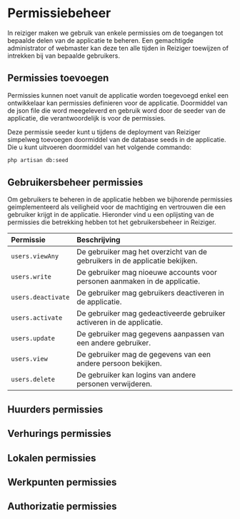 # Permissiebeheer 

In reiziger maken we gebruik van enkele permissies om de toegangen tot bepaalde delen van de applicatie te beheren.
Een gemachtigde administrator of webmaster kan deze ten alle tijden in Reiziger toewijzen of intrekken bij van bepaalde gebruikers. 

## Permissies toevoegen

Permissies kunnen noet vanuit de applicatie worden toegevoegd enkel een ontwikkelaar kan permissies definieren voor de applicatie. 
Doormiddel van de json file die word meegeleverd en gebruik word door de seeder van de applicatie, die verantwoordelijk is voor de permissies. 

Deze permissie seeder kunt u tijdens de deployment van Reiziger simpelweg toevoegen doormiddel van de database seeds in de applicatie. 
Die u kunt uitvoeren doormiddel van het volgende commando: 

```bash 
php artisan db:seed 
```

## Gebruikersbeheer permissies

Om gebruikers te beheren in de applicatie hebben we bijhorende permissies geimplementeerd als veiligheid voor de machtiging en vertrouwen die een gebruiker krijgt in de applicatie. 
Hieronder vind u een oplijsting van de permissies die betrekking hebben tot het gebruikersbeheer in Reiziger.

| Permissie          | Beschrijving                                                                |
| :----------------- | :-------------------------------------------------------------------------- |
| `users.viewAny`    | De gebruiker mag het overzicht van de gebruikers in de applicatie bekijken. |
| `users.write`      | De gebruiker mag nioeuwe accounts voor personen aanmaken in de applicatie.  |
| `users.deactivate` | De gebruiker mag gebruikers deactiveren in de applicatie.                   |
| `users.activate`   | De gebruiker mag gedeactiveerde gebruiker activeren in de applicatie.       |
| `users.update`     | De gebruiker mag gegevens aanpassen van een andere gebruiker.               |
| `users.view`       | De gebruiker mag de gegevens van een andere persoon bekijken.               |
| `users.delete`     | De gebruiker kan logins van andere personen verwijderen.                    |

## Huurders permissies

## Verhurings permissies

## Lokalen permissies

## Werkpunten permissies

## Authorizatie permissies

